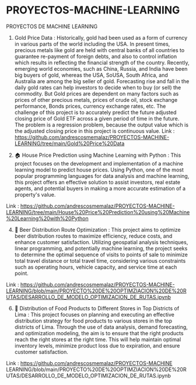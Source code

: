 # PROYECTOS-MACHINE-LEARNING
PROYECTOS DE MACHINE LEARNING

1. Gold Price Data : Historically, gold had been used as a form of currency in various parts of the world including the USA. In present times, precious metals like gold are held with central banks of all countries to guarantee re-payment of foreign debts, and also to control inflation which results in reflecting the financial strength of the country. Recently, emerging world economies, such as China, Russia, and India have been big buyers of gold, whereas the USA, SoUSA, South Africa, and Australia are among the big seller of gold.
Forecasting rise and fall in the daily gold rates can help investors to decide when to buy (or sell) the commodity. But Gold prices are dependent on many factors such as prices of other precious metals, prices of crude oil, stock exchange performance, Bonds prices, currency exchange rates, etc.
The challenge of this project is to accurately predict the future adjusted closing price of Gold ETF across a given period of time in the future. The problem is a regression problem, because the output value which is the adjusted closing price in this project is continuous value.
Link : https://github.com/andrescosmemalaz/PROYECTOS-MACHINE-LEARNING/tree/main/Gold%20Price%20Data

2. 🏠 House Price Prediction using Machine Learning with Python : This project focuses on the development and implementation of a machine learning model to predict house prices. Using Python, one of the most popular programming languages for data analysis and machine learning, this project offers an effective solution to assist investors, real estate agents, and potential buyers in making a more accurate estimation of a property's value.

Link : https://github.com/andrescosmemalaz/PROYECTOS-MACHINE-LEARNING/tree/main/House%20Price%20Prediction%20using%20Machine%20Learning%20with%20Python

4. 🍻 Beer Distribution Route Optimization : This project aims to optimize beer distribution routes to maximize efficiency, reduce costs, and enhance customer satisfaction. Utilizing geospatial analysis techniques, linear programming, and potentially machine learning, the project seeks to determine the optimal sequence of visits to points of sale to minimize total travel distance or total travel time, considering various constraints such as operating hours, vehicle capacity, and service time at each point.

Link : https://github.com/andrescosmemalaz/PROYECTOS-MACHINE-LEARNING/blob/main/PROYECTO%20DE%20OPTIMZIACION%20DE%20RUTAS/DESARROLLO_DE_MODELO_OPTIMIZACION_DE_RUTAS.ipynb

6. 🍎 Distribution of Food Products to Different Stores in Top Districts of Lima : This project focuses on planning and executing an effective distribution strategy for food products to various stores in the top districts of Lima. Through the use of data analysis, demand forecasting, and optimization modeling, the aim is to ensure that the right products reach the right stores at the right time. This will help maintain optimal inventory levels, minimize product loss due to expiration, and ensure customer satisfaction.

Link : https://github.com/andrescosmemalaz/PROYECTOS-MACHINE LEARNING/blob/main/PROYECTO%20DE%20OPTIMZIACION%20DE%20RUTAS/DESARROLLO_DE_MODELO_OPTIMIZACION_DE_RUTAS.ipynb
